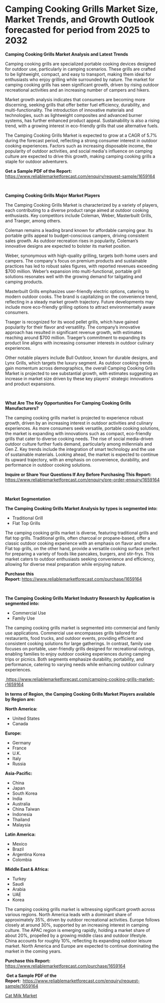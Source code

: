<p><h1>Camping Cooking Grills Market Size, Market Trends, and Growth Outlook forecasted for period from 2025 to 2032</h1></p><p><strong>Camping Cooking Grills Market Analysis and Latest Trends</strong></p>
<p><p>Camping cooking grills are specialized portable cooking devices designed for outdoor use, particularly in camping scenarios. These grills are crafted to be lightweight, compact, and easy to transport, making them ideal for enthusiasts who enjoy grilling while surrounded by nature. The market for camping cooking grills has seen significant growth, driven by rising outdoor recreational activities and an increasing number of campers and hikers.</p><p>Market growth analysis indicates that consumers are becoming more discerning, seeking grills that offer better fuel efficiency, durability, and multi-functionality. The introduction of innovative materials and technologies, such as lightweight composites and advanced burner systems, has further enhanced product appeal. Sustainability is also a rising trend, with a growing interest in eco-friendly grills that use alternative fuels.</p><p>The Camping Cooking Grills Market is expected to grow at a CAGR of 5.7% during the forecast period, reflecting a strong consumer interest in outdoor cooking experiences. Factors such as increasing disposable income, the popularity of outdoor activities, and social media's influence on camping culture are expected to drive this growth, making camping cooking grills a staple for outdoor adventurers.</p></p>
<p><strong>Get a Sample PDF of the Report:&nbsp;</strong> <a href="https://www.reliablemarketforecast.com/enquiry/request-sample/1659164?utm_campaign=1108&utm_medium=2&utm_source=Github&utm_content=ia&utm_term=06022025&utm_id=camping-cooking-grills">https://www.reliablemarketforecast.com/enquiry/request-sample/1659164</a></p>
<p>&nbsp;</p>
<p><strong>Camping Cooking Grills Major Market Players</strong></p>
<p><p>The Camping Cooking Grills Market is characterized by a variety of players, each contributing to a diverse product range aimed at outdoor cooking enthusiasts. Key competitors include Coleman, Weber, Masterbuilt Grills, and Traeger, among others.</p><p>Coleman remains a leading brand known for affordable camping gear. Its portable grills appeal to budget-conscious campers, driving consistent sales growth. As outdoor recreation rises in popularity, Coleman’s innovative designs are expected to bolster its market position.</p><p>Weber, synonymous with high-quality grilling, targets both home users and campers. The company's focus on premium products and sustainable practices has led to robust sales figures, with reported revenues exceeding $700 million. Weber’s expansion into multi-functional, portable grill solutions resonates well with the growing demand for tailgating and camping products.</p><p>Masterbuilt Grills emphasizes user-friendly electric options, catering to modern outdoor cooks. The brand is capitalizing on the convenience trend, reflecting in a steady market growth trajectory. Future developments may include more eco-friendly grilling options to attract environmentally aware consumers.</p><p>Traeger is recognized for its wood pellet grills, which have gained popularity for their flavor and versatility. The company’s innovative approach has resulted in significant revenue growth, with estimates reaching around $700 million. Traeger’s commitment to expanding its product line aligns with increasing consumer interests in outdoor culinary experiences.</p><p>Other notable players include Bull Outdoor, known for durable designs, and Lynx Grills, which targets the luxury segment. As outdoor cooking trends gain momentum across demographics, the overall Camping Cooking Grills Market is projected to see substantial growth, with estimates suggesting an increase in market size driven by these key players' strategic innovations and product expansions.</p></p>
<p>&nbsp;</p>
<p><strong>What Are The Key Opportunities For Camping Cooking Grills Manufacturers?</strong></p>
<p><p>The camping cooking grills market is projected to experience robust growth, driven by an increasing interest in outdoor activities and culinary experiences. As more consumers seek versatile, portable cooking solutions, the market is expanding with innovations such as compact, eco-friendly grills that cater to diverse cooking needs. The rise of social media-driven outdoor culture further fuels demand, particularly among millennials and Gen Z. Key trends include the integration of smart technology and the use of sustainable materials. Looking ahead, the market is expected to continue its upward trajectory, with an emphasis on convenience, durability, and performance in outdoor cooking solutions.</p></p>
<p><strong>Inquire or Share Your Questions If Any Before Purchasing This Report:</strong> <a href="https://www.reliablemarketforecast.com/enquiry/pre-order-enquiry/1659164?utm_campaign=1108&utm_medium=2&utm_source=Github&utm_content=ia&utm_term=06022025&utm_id=camping-cooking-grills">https://www.reliablemarketforecast.com/enquiry/pre-order-enquiry/1659164</a></p>
<p>&nbsp;</p>
<p><strong>Market Segmentation</strong></p>
<p><strong>The Camping Cooking Grills Market Analysis by types is segmented into:</strong></p>
<p><ul><li>Traditional Grill</li><li>Flat Top Grills</li></ul></p>
<p><p>The camping cooking grills market is diverse, featuring traditional grills and flat top grills. Traditional grills, often charcoal or propane-based, offer a classic outdoor cooking experience with an emphasis on flavor and smoke. Flat top grills, on the other hand, provide a versatile cooking surface perfect for preparing a variety of foods like pancakes, burgers, and stir-frys. This market caters to outdoor enthusiasts seeking convenience and efficiency, allowing for diverse meal preparation while enjoying nature.</p></p>
<p><strong>Purchase this Report:&nbsp;</strong><a href="https://www.reliablemarketforecast.com/purchase/1659164?utm_campaign=1108&utm_medium=2&utm_source=Github&utm_content=ia&utm_term=06022025&utm_id=camping-cooking-grills">https://www.reliablemarketforecast.com/purchase/1659164</a></p>
<p>&nbsp;</p>
<p><strong>The Camping Cooking Grills Market Industry Research by Application is segmented into:</strong></p>
<p><ul><li>Commercial Use</li><li>Family Use</li></ul></p>
<p><p>The camping cooking grills market is segmented into commercial and family use applications. Commercial use encompasses grills tailored for restaurants, food trucks, and outdoor events, providing efficient and consistent cooking solutions for large gatherings. In contrast, family use focuses on portable, user-friendly grills designed for recreational outings, enabling families to enjoy outdoor cooking experiences during camping trips or picnics. Both segments emphasize durability, portability, and performance, catering to varying needs while enhancing outdoor culinary experiences.</p></p>
<p><a href="https://www.reliablemarketforecast.com/camping-cooking-grills-market-r1659164?utm_campaign=1108&utm_medium=2&utm_source=Github&utm_content=ia&utm_term=06022025&utm_id=camping-cooking-grills">&nbsp;https://www.reliablemarketforecast.com/camping-cooking-grills-market-r1659164</a></p>
<p><strong>In terms of Region, the Camping Cooking Grills Market Players available by Region are:</strong></p>
<p>
    <p> <strong> North America: </strong>
        <ul>
            <li>United States</li>
            <li>Canada</li>
        </ul>
        </p> 
    <p> <strong> Europe: </strong>
        <ul>
            <li>Germany</li>
            <li>France</li>
            <li>U.K.</li>
            <li>Italy</li>
            <li>Russia</li>
        </ul>
        </p> 
    <p> <strong> Asia-Pacific: </strong>
        <ul>
            <li>China</li>
            <li>Japan</li>
            <li>South Korea</li>
            <li>India</li>
            <li>Australia</li>
            <li>China Taiwan</li>
            <li>Indonesia</li>
            <li>Thailand</li>
            <li>Malaysia</li>
        </ul>
        </p> 
    <p> <strong> Latin America: </strong>
        <ul>
            <li>Mexico</li>
            <li>Brazil</li>
            <li>Argentina Korea</li>
            <li>Colombia</li>
        </ul>
        </p> 
    <p> <strong> Middle East & Africa: </strong>
        <ul>
            <li>Turkey</li>
            <li>Saudi</li>
            <li>Arabia</li>
            <li>UAE</li>
            <li>Korea</li>
        </ul>
    </p>
    </p>
<p><p>The camping cooking grills market is witnessing significant growth across various regions. North America leads with a dominant share of approximately 35%, driven by outdoor recreational activities. Europe follows closely at around 30%, supported by an increasing interest in camping culture. The APAC region is emerging rapidly, holding a market share of about 20%, propelled by a growing middle class and outdoor lifestyle. China accounts for roughly 10%, reflecting its expanding outdoor leisure market. North America and Europe are expected to continue dominating the market in the coming years.</p></p>
<p><strong>Purchase this Report: </strong><a href="https://www.reliablemarketforecast.com/purchase/1659164?utm_campaign=1108&utm_medium=2&utm_source=Github&utm_content=ia&utm_term=06022025&utm_id=camping-cooking-grills">https://www.reliablemarketforecast.com/purchase/1659164</a></p>
<p>&nbsp;<strong>Get a Sample PDF of the Report:&nbsp;&nbsp;</strong><a href="https://www.reliablemarketforecast.com/enquiry/request-sample/1659164?utm_campaign=1108&utm_medium=2&utm_source=Github&utm_content=ia&utm_term=06022025&utm_id=camping-cooking-grills">https://www.reliablemarketforecast.com/enquiry/request-sample/1659164</a></p>
<p><strong></strong></p>
<p><p><a href="https://github.com/CliffMedina6/Market-Research-Report-List-7/blob/main/cat-milk-market.md?utm_campaign=1108&utm_medium=2&utm_source=Github&utm_content=ia&utm_term=06022025&utm_id=camping-cooking-grills">Cat Milk Market</a></p></p>